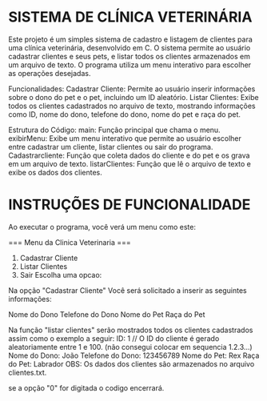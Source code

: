 # SISTEMA DE CLÍNICA VETERINÁRIA 


Este projeto é um simples sistema de cadastro e listagem de clientes para uma clínica veterinária, desenvolvido em C. 
O sistema permite ao usuário cadastrar clientes e seus pets, e listar todos os clientes armazenados em um arquivo de texto. 
O programa utiliza um menu interativo para escolher as operações desejadas.

Funcionalidades:
Cadastrar Cliente: Permite ao usuário inserir informações sobre o dono do pet e o pet, incluindo um ID aleatório.
Listar Clientes: Exibe todos os clientes cadastrados no arquivo de texto, mostrando informações como ID, nome do dono, telefone do dono, nome do pet e raça do pet.

Estrutura do Código:
main: Função principal que chama o menu.
exibirMenu: Exibe um menu interativo que permite ao usuário escolher entre cadastrar um cliente, listar clientes ou sair do programa.
Cadastrarcliente: Função que coleta dados do cliente e do pet e os grava em um arquivo de texto.
listarClientes: Função que lê o arquivo de texto e exibe os dados dos clientes.

# INSTRUÇÕES DE FUNCIONALIDADE 

Ao executar o programa, você verá um menu como este:

=== Menu da Clinica Veterinaria ===
1. Cadastrar Cliente
2. Listar Clientes
0. Sair
Escolha uma opcao: 

Na opção "Cadastrar Cliente"
Você será solicitado a inserir as seguintes informações:

Nome do Dono
Telefone do Dono
Nome do Pet
Raça do Pet

Na função "listar clientes" serão mostrados todos os clientes cadastrados
assim como o exemplo a seguir:
ID: 1   // O ID do cliente é gerado aleatoriamente entre 1 e 100. (não consegui colocar em sequencia 1.2.3...)
Nome do Dono: João
Telefone do Dono: 123456789
Nome do Pet: Rex
Raça do Pet: Labrador
OBS: Os dados dos clientes são armazenados no arquivo clientes.txt.

se a opção "0" for digitada o codigo encerrará. 

